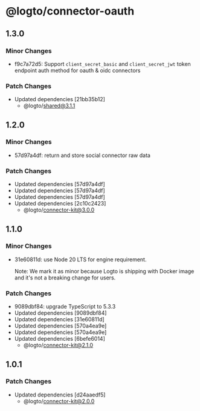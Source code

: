 # @logto/connector-oauth

## 1.3.0

### Minor Changes

- f9c7a72d5: Support `client_secret_basic` and `client_secret_jwt` token endpoint auth method for oauth & oidc connectors

### Patch Changes

- Updated dependencies [21bb35b12]
  - @logto/shared@3.1.1

## 1.2.0

### Minor Changes

- 57d97a4df: return and store social connector raw data

### Patch Changes

- Updated dependencies [57d97a4df]
- Updated dependencies [57d97a4df]
- Updated dependencies [57d97a4df]
- Updated dependencies [2c10c2423]
  - @logto/connector-kit@3.0.0

## 1.1.0

### Minor Changes

- 31e60811d: use Node 20 LTS for engine requirement.

  Note: We mark it as minor because Logto is shipping with Docker image and it's not a breaking change for users.

### Patch Changes

- 9089dbf84: upgrade TypeScript to 5.3.3
- Updated dependencies [9089dbf84]
- Updated dependencies [31e60811d]
- Updated dependencies [570a4ea9e]
- Updated dependencies [570a4ea9e]
- Updated dependencies [6befe6014]
  - @logto/connector-kit@2.1.0

## 1.0.1

### Patch Changes

- Updated dependencies [d24aaedf5]
  - @logto/connector-kit@2.0.0
